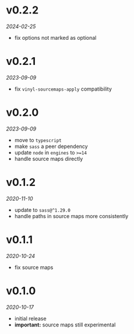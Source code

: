 # v0.2.2
_2024-02-25_

* fix options not marked as optional

# v0.2.1
_2023-09-09_

* fix `vinyl-sourcemaps-apply` compatibility

# v0.2.0
_2023-09-09_

* move to `typescript`
* make `sass` a peer dependency
* update `node` in `engines` to `>=14`
* handle source maps directly

# v0.1.2
_2020-11-10_

* update to `sass@^1.29.0`
* handle paths in source maps more consistently

# v0.1.1
_2020-10-24_

* fix source maps

# v0.1.0
_2020-10-17_

* initial release
* **important:** source maps still experimental
